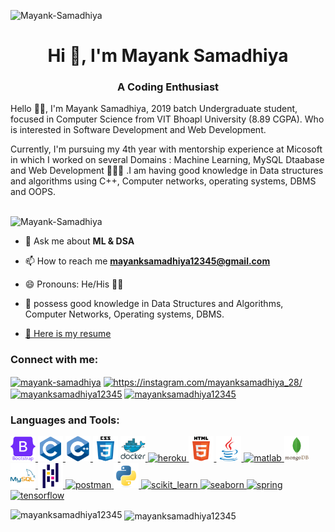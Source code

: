 <img src="https://user-images.githubusercontent.com/75272692/207870742-11db3804-35b4-4591-8ee5-466e5b005c41.png" alt="Mayank-Samadhiya" /> </p>

<h1 align="center">Hi 👋, I'm Mayank Samadhiya</h1>
<h3 align="center">A Coding Enthusiast</h3>

Hello 👋🏻, I'm Mayank Samadhiya, 2019 batch Undergraduate student, focused in Computer Science from VIT Bhoapl University (8.89 CGPA). Who is interested in Software Development and Web Development.

Currently, I'm pursuing my 4th year with mentorship experience at Micosoft in which I worked on several Domains : Machine Learning, MySQL Dtaabase and Web Development 👨🏻‍💻 .I am having good knowledge in Data structures and algorithms using C++, Computer networks, operating systems, DBMS and OOPS. <br> <br>



<p align="left"> <img src="https://komarev.com/ghpvc/?username=mayanksamadhiya12345&label=Profile%20views&color=0e75b6&style=flat" alt="Mayank-Samadhiya" /> </p>

- 💬 Ask me about **ML & DSA**

- 📫 How to reach me **mayanksamadhiya12345@gmail.com**

- 😄 Pronouns: He/His 👦🏻

- 💬 possess good knowledge in Data Structures and Algorithms, Computer Networks, Operating systems, DBMS.

- [📄 Here is my resume](https://drive.google.com/file/d/17AMPpKWpk6L2qJBdi8ytNNIU1biQ6NoQ/view?usp=sharing)


<h3 align="left">Connect with me:</h3>
<p align="left">
<a href="https://www.linkedin.com/in/mayank-samadhiya-6827301a7/" target="blank"><img align="center" src="https://raw.githubusercontent.com/rahuldkjain/github-profile-readme-generator/master/src/images/icons/Social/linked-in-alt.svg" alt="mayank-samadhiya" height="30" width="40" /></a>
<a href="https://instagram.com/mayanksamadhiya_28/" target="blank"><img align="center" src="https://raw.githubusercontent.com/rahuldkjain/github-profile-readme-generator/master/src/images/icons/Social/instagram.svg" alt="https://instagram.com/mayanksamadhiya_28/" height="30" width="40" /></a>
<a href="https://leetcode.com/mayanksamadhiya12345/" target="blank"><img align="center" src="https://raw.githubusercontent.com/rahuldkjain/github-profile-readme-generator/master/src/images/icons/Social/leet-code.svg" alt="mayanksamadhiya12345" height="30" width="40" /></a>
<a href="https://auth.geeksforgeeks.org/user/mayanksamadhiya12345/profile" target="blank"><img align="center" src="https://raw.githubusercontent.com/rahuldkjain/github-profile-readme-generator/master/src/images/icons/Social/geeks-for-geeks.svg" alt="mayanksamadhiya12345" height="30" width="40" /></a>
</p>

<h3 align="left">Languages and Tools:</h3>
<p align="left"> <a href="https://getbootstrap.com" target="_blank" rel="noreferrer"> <img src="https://raw.githubusercontent.com/devicons/devicon/master/icons/bootstrap/bootstrap-plain-wordmark.svg" alt="bootstrap" width="40" height="40"/> </a> <a href="https://www.cprogramming.com/" target="_blank" rel="noreferrer"> <img src="https://raw.githubusercontent.com/devicons/devicon/master/icons/c/c-original.svg" alt="c" width="40" height="40"/> </a> <a href="https://www.w3schools.com/cpp/" target="_blank" rel="noreferrer"> <img src="https://raw.githubusercontent.com/devicons/devicon/master/icons/cplusplus/cplusplus-original.svg" alt="cplusplus" width="40" height="40"/> </a> <a href="https://www.w3schools.com/css/" target="_blank" rel="noreferrer"> <img src="https://raw.githubusercontent.com/devicons/devicon/master/icons/css3/css3-original-wordmark.svg" alt="css3" width="40" height="40"/> <a href="https://www.docker.com/" target="_blank" rel="noreferrer"> <img src="https://raw.githubusercontent.com/devicons/devicon/master/icons/docker/docker-original-wordmark.svg" alt="docker" width="40" height="40"/> </a> <a href="https://heroku.com" target="_blank" rel="noreferrer"> <img src="https://www.vectorlogo.zone/logos/heroku/heroku-icon.svg" alt="heroku" width="40" height="40"/> </a> <a href="https://www.w3.org/html/" target="_blank" rel="noreferrer"> <img src="https://raw.githubusercontent.com/devicons/devicon/master/icons/html5/html5-original-wordmark.svg" alt="html5" width="40" height="40"/> </a> <a href="https://www.java.com" target="_blank" rel="noreferrer"> <img src="https://raw.githubusercontent.com/devicons/devicon/master/icons/java/java-original.svg" alt="java" width="40" height="40"/> </a> <a href="https://www.mathworks.com/" target="_blank" rel="noreferrer"> <img src="https://upload.wikimedia.org/wikipedia/commons/2/21/Matlab_Logo.png" alt="matlab" width="40" height="40"/> </a> <a href="https://www.mongodb.com/" target="_blank" rel="noreferrer"> <img src="https://raw.githubusercontent.com/devicons/devicon/master/icons/mongodb/mongodb-original-wordmark.svg" alt="mongodb" width="40" height="40"/> </a> <a href="https://www.mysql.com/" target="_blank" rel="noreferrer"> <img src="https://raw.githubusercontent.com/devicons/devicon/master/icons/mysql/mysql-original-wordmark.svg" alt="mysql" width="40" height="40"/> </a> <a href="https://pandas.pydata.org/" target="_blank" rel="noreferrer"> <img src="https://raw.githubusercontent.com/devicons/devicon/2ae2a900d2f041da66e950e4d48052658d850630/icons/pandas/pandas-original.svg" alt="pandas" width="40" height="40"/> </a> <a href="https://postman.com" target="_blank" rel="noreferrer"> <img src="https://www.vectorlogo.zone/logos/getpostman/getpostman-icon.svg" alt="postman" width="40" height="40"/> </a> <a href="https://www.python.org" target="_blank" rel="noreferrer"> <img src="https://raw.githubusercontent.com/devicons/devicon/master/icons/python/python-original.svg" alt="python" width="40" height="40"/> </a> <a href="https://scikit-learn.org/" target="_blank" rel="noreferrer"> <img src="https://upload.wikimedia.org/wikipedia/commons/0/05/Scikit_learn_logo_small.svg" alt="scikit_learn" width="40" height="40"/> </a> <a href="https://seaborn.pydata.org/" target="_blank" rel="noreferrer"> <img src="https://seaborn.pydata.org/_images/logo-mark-lightbg.svg" alt="seaborn" width="40" height="40"/> </a> </a> <a href="https://spring.io/" target="_blank" rel="noreferrer"> <img src="https://www.vectorlogo.zone/logos/springio/springio-icon.svg" alt="spring" width="40" height="40"/> </a> <a href="https://www.tensorflow.org" target="_blank" rel="noreferrer"> <img src="https://www.vectorlogo.zone/logos/tensorflow/tensorflow-icon.svg" alt="tensorflow" width="40" height="40"/> </a> </p>
<p>
  
<img align="left" src="https://github-readme-stats.vercel.app/api/top-langs?username=mayanksamadhiya12345&show_icons=true&locale=en&layout=compact" alt="mayanksamadhiya12345" /></p>

<p>&nbsp;<img align="center" src="https://github-readme-stats.vercel.app/api?username=mayanksamadhiya12345&show_icons=true&locale=en" alt="mayanksamadhiya12345" /></p>
